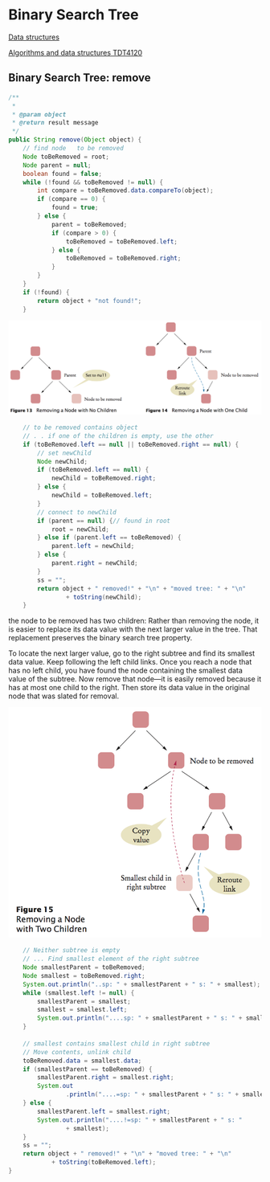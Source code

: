 Binary Search Tree
==

[Data structures](README.md)

[Algorithms and data structures TDT4120](../README.md)


Binary Search Tree: remove
--

```Java
/**
 * 
 * @param object
 * @return result message
 */
public String remove(Object object) {
    // find node   to be removed
    Node toBeRemoved = root;
    Node parent = null;
    boolean found = false;
    while (!found && toBeRemoved != null) {
        int compare = toBeRemoved.data.compareTo(object);
        if (compare == 0) {
            found = true;
        } else {
            parent = toBeRemoved;
            if (compare > 0) {
                toBeRemoved = toBeRemoved.left;
            } else {
                toBeRemoved = toBeRemoved.right;
            }
        }
    }
    if (!found) {
        return object + "not found!";
    }
```
![Remove a Node with no or one child](binarysearchtree1.png)

```Java
    // to be removed contains object
    // . . if one of the children is empty, use the other
    if (toBeRemoved.left == null || toBeRemoved.right == null) {
        // set newChild
        Node newChild;
        if (toBeRemoved.left == null) {
            newChild = toBeRemoved.right;
        } else {
            newChild = toBeRemoved.left;
        }
        // connect to newChild
        if (parent == null) {// found in root
            root = newChild;
        } else if (parent.left == toBeRemoved) {
            parent.left = newChild;
        } else {
            parent.right = newChild;
        }
        ss = "";
        return object + " removed!" + "\n" + "moved tree: " + "\n"
                + toString(newChild);
    }
```

the node to be removed has two children: Rather than removing the node, it is easier to replace its data value with the next larger value in the tree. That replacement preserves the binary search tree property.

To locate the next larger value, go to the right subtree and find its smallest data value. Keep following the left child links. Once you reach a node that has no left child, you have found the node containing the smallest data value of the subtree. Now remove that node—it is easily removed because it has at most one child to the right. Then store its data value in the original node that was slated for removal.

![Removing a Node with Two Children](binarysearchtree2.png)

```Java
    // Neither subtree is empty
    // ... Find smallest element of the right subtree
    Node smallestParent = toBeRemoved;
    Node smallest = toBeRemoved.right;
    System.out.println("..sp: " + smallestParent + " s: " + smallest);
    while (smallest.left != null) {
        smallestParent = smallest;
        smallest = smallest.left;
        System.out.println("....sp: " + smallestParent + " s: " + smallest);
    }

    // smallest contains smallest child in right subtree
    // Move contents, unlink child
    toBeRemoved.data = smallest.data;
    if (smallestParent == toBeRemoved) {
        smallestParent.right = smallest.right;
        System.out
                .println("....=sp: " + smallestParent + " s: " + smallest);
    } else {
        smallestParent.left = smallest.right;
        System.out.println("....!=sp: " + smallestParent + " s: "
                + smallest);
    }
    ss = "";
    return object + " removed!" + "\n" + "moved tree: " + "\n"
            + toString(toBeRemoved.left);
}

```
